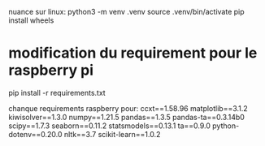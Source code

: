 nuance sur linux:
python3 -m venv .venv
source .venv/bin/activate
pip install wheels
# modification du requirement pour le raspberry pi
pip install -r requirements.txt


chanque requirements raspberry pour:
ccxt==1.58.96
matplotlib==3.1.2
kiwisolver==1.3.0
numpy==1.21.5
pandas==1.3.5
pandas-ta==0.3.14b0
scipy==1.7.3
seaborn==0.11.2
statsmodels==0.13.1
ta==0.9.0
python-dotenv==0.20.0
nltk==3.7
scikit-learn==1.0.2
